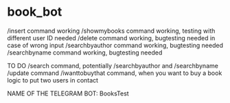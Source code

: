 # book_bot
/insert command working
/showmybooks command working, testing with different user ID needed
/delete command working, bugtesting needed in case of wrong input
/searchbyauthor command working, bugtesting needed
/searchbyname command working, bugtesting needed


TO DO
/search command, potentially /searchbyauthor and /searchbyname
/update command
/iwanttobuythat command, when you want to buy a book
logic to put two users in contact


NAME OF THE TELEGRAM BOT: BooksTest
